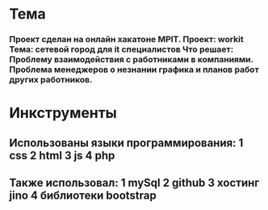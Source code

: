 # Тема
### Проект сделан на онлайн хакатоне MPIT. Проект: workit Тема: сетевой город для it специалистов Что решает: Проблему взаимодействия с работниками в компаниями. Проблема менеджеров о незнании графика и планов работ других работников. 
# Инкструменты
## Использованы языки программирования: 1 css 2 html 3 js 4 php 
## Также использовал: 1 mySql 2 github 3 хостинг jino 4 библиотеки bootstrap
